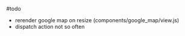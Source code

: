 #todo
* rerender google map on resize (components/google_map/view.js)
* dispatch action not so often
